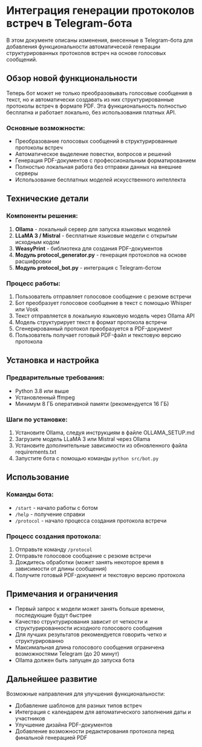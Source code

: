 # Интеграция генерации протоколов встреч в Telegram-бота

В этом документе описаны изменения, внесенные в Telegram-бота для добавления функциональности автоматической генерации структурированных протоколов встреч на основе голосовых сообщений.

## Обзор новой функциональности

Теперь бот может не только преобразовывать голосовые сообщения в текст, но и автоматически создавать из них структурированные протоколы встреч в формате PDF. Эта функциональность полностью бесплатна и работает локально, без использования платных API.

### Основные возможности:
- Преобразование голосовых сообщений в структурированные протоколы встреч
- Автоматическое выделение повестки, вопросов и решений
- Генерация PDF-документов с профессиональным форматированием
- Полностью локальная работа без отправки данных на внешние серверы
- Использование бесплатных моделей искусственного интеллекта

## Технические детали

### Компоненты решения:
1. **Ollama** - локальный сервер для запуска языковых моделей
2. **LLaMA 3 / Mistral** - бесплатные языковые модели с открытым исходным кодом
3. **WeasyPrint** - библиотека для создания PDF-документов
4. **Модуль protocol_generator.py** - генерация протоколов на основе расшифровки
5. **Модуль protocol_bot.py** - интеграция с Telegram-ботом

### Процесс работы:
1. Пользователь отправляет голосовое сообщение с резюме встречи
2. Бот преобразует голосовое сообщение в текст с помощью Whisper или Vosk
3. Текст отправляется в локальную языковую модель через Ollama API
4. Модель структурирует текст в формат протокола встречи
5. Сгенерированный протокол преобразуется в PDF-документ
6. Пользователь получает готовый PDF-файл и текстовую версию протокола

## Установка и настройка

### Предварительные требования:
- Python 3.8 или выше
- Установленный ffmpeg
- Минимум 8 ГБ оперативной памяти (рекомендуется 16 ГБ)

### Шаги по установке:
1. Установите Ollama, следуя инструкциям в файле OLLAMA_SETUP.md
2. Загрузите модель LLaMA 3 или Mistral через Ollama
3. Установите дополнительные зависимости из обновленного файла requirements.txt
4. Запустите бота с помощью команды `python src/bot.py`

## Использование

### Команды бота:
- `/start` - начало работы с ботом
- `/help` - получение справки
- `/protocol` - начало процесса создания протокола встречи

### Процесс создания протокола:
1. Отправьте команду `/protocol`
2. Отправьте голосовое сообщение с резюме встречи
3. Дождитесь обработки (может занять некоторое время в зависимости от длины сообщения)
4. Получите готовый PDF-документ и текстовую версию протокола

## Примечания и ограничения

- Первый запрос к модели может занять больше времени, последующие будут быстрее
- Качество структурирования зависит от четкости и структурированности исходного голосового сообщения
- Для лучших результатов рекомендуется говорить четко и структурированно
- Максимальная длина голосового сообщения ограничена возможностями Telegram (до 20 минут)
- Ollama должен быть запущен до запуска бота

## Дальнейшее развитие

Возможные направления для улучшения функциональности:
- Добавление шаблонов для разных типов встреч
- Интеграция с календарем для автоматического заполнения даты и участников
- Улучшение дизайна PDF-документов
- Добавление возможности редактирования протокола перед финальной генерацией PDF
